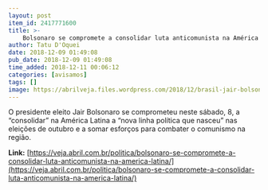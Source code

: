 ```yaml
---
layout: post
item_id: 2417771600
title: >-
    Bolsonaro se compromete a consolidar luta anticomunista na América Latina
author: Tatu D'Oquei
date: 2018-12-09 01:49:08
pub_date: 2018-12-09 01:49:08
time_added: 2018-12-11 00:06:12
categories: [avisamos]
tags: []
image: https://abrilveja.files.wordpress.com/2018/12/brasil-jair-bolsonaro-20181204-002.jpg?quality=70&strip=info&w=680&h=453&crop=1
---
```


O presidente eleito Jair Bolsonaro se comprometeu neste sábado, 8, a “consolidar” na América Latina a “nova linha política que nasceu” nas eleições de outubro e a somar esforços para combater o comunismo na região.

**Link:** [https://veja.abril.com.br/politica/bolsonaro-se-compromete-a-consolidar-luta-anticomunista-na-america-latina/](https://veja.abril.com.br/politica/bolsonaro-se-compromete-a-consolidar-luta-anticomunista-na-america-latina/)

